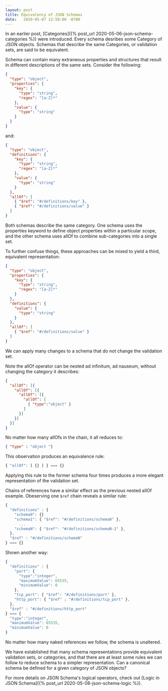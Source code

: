 ```yaml
---
layout: post
title: Equivalency of JSON Schemas
date:   2020-05-07 12:58:00 -0700
---
```


In an earlier post, [Categories]({% post_url 2020-05-06-json-schema-categories %}) were
introduced. Every schema desribes some Category of JSON objects. Schemas that
describe the same Categories, or validation sets, are said to be equivalent.

Schema can contain many extraneous properties and structures that result in different descriptions of the same sets. Consider the following:
```json
{
  "type": "object",
  "properties": {
    "key": {
      "type": "string",
      "regex": "[a-Z]*"
    },
    "value": {
      "type": "string"
    }
  }
}
```
and:
```json
{
  "type": "object",
  "definitions": {
    "key": {
      "type": "string",
      "regex": "[a-Z]*"
    },
    "value": {
      "type": "string"
    }
  },
  "allOf": [
    { "$ref": "#/definitions/key" },
    { "$ref": "#/definitions/value" }    
  ]
}
```
Both schemas describe the same category. One schema uses the properties keyword to define object properties within a particular scope, and the other schema uses allOf to combine sub-categories into a single set.

To further confuse things, these approaches can be mixed to yield a third, equivalent representation:
```json
{
  "type": "object",
  "properties": {
    "key": {
      "type": "string",
      "regex": "[a-Z]*"
    }    
  },
  "definitions": {
    "value": {
      "type": "string"
    }
  },
  "allOf": [
    { "$ref": "#/definitions/value" }      
  ]
}
```
We can apply many changes to a schema that do not change the validation set.

Note the allOf operator can be nested ad infinitum, ad nauseum, without changing
the category it describes:
```json
{
  "allOf": [{
    "allOf": [{
      "allOf": [{
        "allOf": [
          { "type":"object" }
        ]
      }]
    }]
  }]
}
```
No matter how many allOfs in the chain, it all reduces to:
```json
{ "type" : "object "}
```

This observation produces an equivalence rule:
```javascript
{ "allOf": [ {} ] } === {}
```
Applying this rule to the former schema four times produces a more elegant
representation of the validation set.

Chains of references have a similar effect as the previous nested allOf example.
Obeserving one `$ref` chain reveals a similar rule:
```javascript
{
  "definitions" : {
    "schema0": {}  
    "schema1": { "$ref": "#/definitions/schema0" },
      ...
    "schemaN": { "$ref": "#/definitions/schemaN-1" },
  },
  "$ref" : "#/definitions/schemaN"  
} === {}
```
Shown another way:
```javascript
{
  "definitions" : {
    "port": {
      "type":"integer",
      "maximumValue": 65535,
      "minimumValue": 0
    },
    "tcp_port": { "$ref": "#/definitions/port" },
    "http_port": { "$ref" ; "#/definitions/tcp_port" },
  },
  "$ref" : "#/definitions/http_port"  
} === {
  "type":"integer",
  "maximumValue": 65535,
  "minimumValue": 0
}
```
No matter how many naked references we follow, the schema is unaltered.

We have established that many schema representations provide equivalent
validation sets, or categories, and that there are at least some rules we can
follow to reduce schema to a simpler representation. Can a canonical schema be
defined for a given category of JSON objects?

For more details on JSON Schema's logical operators, check out
[Logic in JSON Schema]({% post_url 2020-05-08-json-schema-logic %}).
